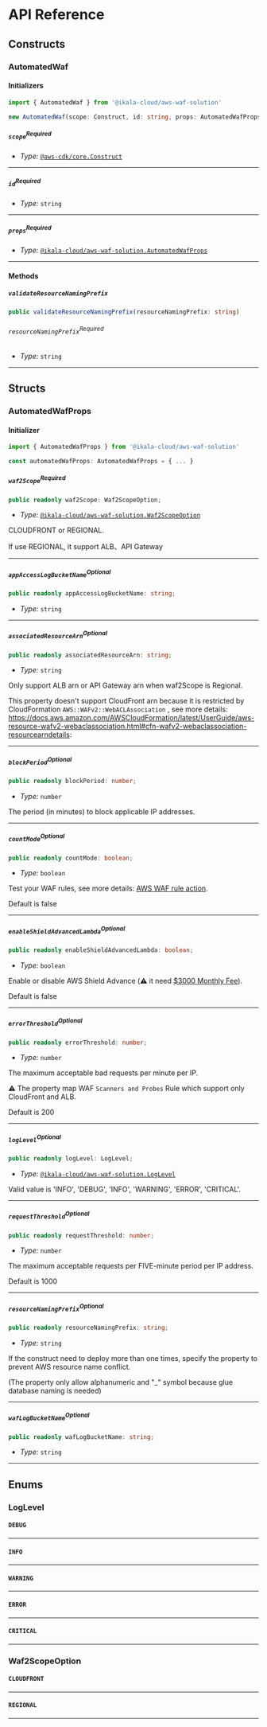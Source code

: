 # API Reference <a name="API Reference"></a>

## Constructs <a name="Constructs"></a>

### AutomatedWaf <a name="@ikala-cloud/aws-waf-solution.AutomatedWaf"></a>

#### Initializers <a name="@ikala-cloud/aws-waf-solution.AutomatedWaf.Initializer"></a>

```typescript
import { AutomatedWaf } from '@ikala-cloud/aws-waf-solution'

new AutomatedWaf(scope: Construct, id: string, props: AutomatedWafProps)
```

##### `scope`<sup>Required</sup> <a name="@ikala-cloud/aws-waf-solution.AutomatedWaf.parameter.scope"></a>

- *Type:* [`@aws-cdk/core.Construct`](#@aws-cdk/core.Construct)

---

##### `id`<sup>Required</sup> <a name="@ikala-cloud/aws-waf-solution.AutomatedWaf.parameter.id"></a>

- *Type:* `string`

---

##### `props`<sup>Required</sup> <a name="@ikala-cloud/aws-waf-solution.AutomatedWaf.parameter.props"></a>

- *Type:* [`@ikala-cloud/aws-waf-solution.AutomatedWafProps`](#@ikala-cloud/aws-waf-solution.AutomatedWafProps)

---

#### Methods <a name="Methods"></a>

##### `validateResourceNamingPrefix` <a name="@ikala-cloud/aws-waf-solution.AutomatedWaf.validateResourceNamingPrefix"></a>

```typescript
public validateResourceNamingPrefix(resourceNamingPrefix: string)
```

###### `resourceNamingPrefix`<sup>Required</sup> <a name="@ikala-cloud/aws-waf-solution.AutomatedWaf.parameter.resourceNamingPrefix"></a>

- *Type:* `string`

---




## Structs <a name="Structs"></a>

### AutomatedWafProps <a name="@ikala-cloud/aws-waf-solution.AutomatedWafProps"></a>

#### Initializer <a name="[object Object].Initializer"></a>

```typescript
import { AutomatedWafProps } from '@ikala-cloud/aws-waf-solution'

const automatedWafProps: AutomatedWafProps = { ... }
```

##### `waf2Scope`<sup>Required</sup> <a name="@ikala-cloud/aws-waf-solution.AutomatedWafProps.property.waf2Scope"></a>

```typescript
public readonly waf2Scope: Waf2ScopeOption;
```

- *Type:* [`@ikala-cloud/aws-waf-solution.Waf2ScopeOption`](#@ikala-cloud/aws-waf-solution.Waf2ScopeOption)

CLOUDFRONT or REGIONAL.

If use REGIONAL, it support ALB、API Gateway

---

##### `appAccessLogBucketName`<sup>Optional</sup> <a name="@ikala-cloud/aws-waf-solution.AutomatedWafProps.property.appAccessLogBucketName"></a>

```typescript
public readonly appAccessLogBucketName: string;
```

- *Type:* `string`

---

##### `associatedResourceArn`<sup>Optional</sup> <a name="@ikala-cloud/aws-waf-solution.AutomatedWafProps.property.associatedResourceArn"></a>

```typescript
public readonly associatedResourceArn: string;
```

- *Type:* `string`

Only support ALB arn or API Gateway arn when waf2Scope is Regional.

This property doesn't support CloudFront arn because it is restricted by CloudFormation `AWS::WAFv2::WebACLAssociation` , see more details: https://docs.aws.amazon.com/AWSCloudFormation/latest/UserGuide/aws-resource-wafv2-webaclassociation.html#cfn-wafv2-webaclassociation-resourcearndetails:

---

##### `blockPeriod`<sup>Optional</sup> <a name="@ikala-cloud/aws-waf-solution.AutomatedWafProps.property.blockPeriod"></a>

```typescript
public readonly blockPeriod: number;
```

- *Type:* `number`

The period (in minutes) to block applicable IP addresses.

---

##### `countMode`<sup>Optional</sup> <a name="@ikala-cloud/aws-waf-solution.AutomatedWafProps.property.countMode"></a>

```typescript
public readonly countMode: boolean;
```

- *Type:* `boolean`

Test your WAF rules, see more details: [AWS WAF rule action](https://docs.aws.amazon.com/waf/latest/developerguide/waf-rule-action.html).

Default is false

---

##### `enableShieldAdvancedLambda`<sup>Optional</sup> <a name="@ikala-cloud/aws-waf-solution.AutomatedWafProps.property.enableShieldAdvancedLambda"></a>

```typescript
public readonly enableShieldAdvancedLambda: boolean;
```

- *Type:* `boolean`

Enable or disable AWS Shield Advance (:warning: it need [$3000 Monthly Fee](https://aws.amazon.com/shield/pricing/?nc1=h_ls)).

Default is false

---

##### `errorThreshold`<sup>Optional</sup> <a name="@ikala-cloud/aws-waf-solution.AutomatedWafProps.property.errorThreshold"></a>

```typescript
public readonly errorThreshold: number;
```

- *Type:* `number`

The maximum acceptable bad requests per minute per IP.

:warning: The property map WAF `Scanners and Probes` Rule which support only CloudFront and ALB.

Default is 200

---

##### `logLevel`<sup>Optional</sup> <a name="@ikala-cloud/aws-waf-solution.AutomatedWafProps.property.logLevel"></a>

```typescript
public readonly logLevel: LogLevel;
```

- *Type:* [`@ikala-cloud/aws-waf-solution.LogLevel`](#@ikala-cloud/aws-waf-solution.LogLevel)

Valid value is 'INFO', 'DEBUG', 'INFO', 'WARNING', 'ERROR', 'CRITICAL'.

---

##### `requestThreshold`<sup>Optional</sup> <a name="@ikala-cloud/aws-waf-solution.AutomatedWafProps.property.requestThreshold"></a>

```typescript
public readonly requestThreshold: number;
```

- *Type:* `number`

The maximum acceptable requests per FIVE-minute period per IP address.

Default is 1000

---

##### `resourceNamingPrefix`<sup>Optional</sup> <a name="@ikala-cloud/aws-waf-solution.AutomatedWafProps.property.resourceNamingPrefix"></a>

```typescript
public readonly resourceNamingPrefix: string;
```

- *Type:* `string`

If the construct need to deploy more than one times, specify the property to prevent AWS resource name conflict.

(The property only allow alphanumeric and "_" symbol because glue database naming is needed)

---

##### `wafLogBucketName`<sup>Optional</sup> <a name="@ikala-cloud/aws-waf-solution.AutomatedWafProps.property.wafLogBucketName"></a>

```typescript
public readonly wafLogBucketName: string;
```

- *Type:* `string`

---



## Enums <a name="Enums"></a>

### LogLevel <a name="LogLevel"></a>

#### `DEBUG` <a name="@ikala-cloud/aws-waf-solution.LogLevel.DEBUG"></a>

---


#### `INFO` <a name="@ikala-cloud/aws-waf-solution.LogLevel.INFO"></a>

---


#### `WARNING` <a name="@ikala-cloud/aws-waf-solution.LogLevel.WARNING"></a>

---


#### `ERROR` <a name="@ikala-cloud/aws-waf-solution.LogLevel.ERROR"></a>

---


#### `CRITICAL` <a name="@ikala-cloud/aws-waf-solution.LogLevel.CRITICAL"></a>

---


### Waf2ScopeOption <a name="Waf2ScopeOption"></a>

#### `CLOUDFRONT` <a name="@ikala-cloud/aws-waf-solution.Waf2ScopeOption.CLOUDFRONT"></a>

---


#### `REGIONAL` <a name="@ikala-cloud/aws-waf-solution.Waf2ScopeOption.REGIONAL"></a>

---

